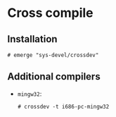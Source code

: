 # Cross compile

## Installation

```ShellSession
# emerge "sys-devel/crossdev"
```

## Additional compilers

* `mingw32`:

  ```ShellSession
  # crossdev -t i686-pc-mingw32
  ```
